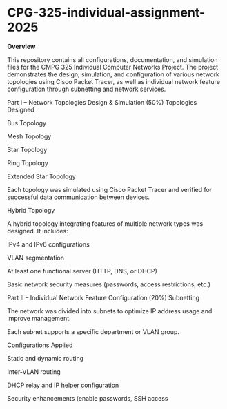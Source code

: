 # CPG-325-individual-assignment-2025

**Overview**

This repository contains all configurations, documentation, and simulation files for the CMPG 325 Individual Computer Networks Project. The project demonstrates the design, simulation, and configuration of various network topologies using Cisco Packet Tracer, as well as individual network feature configuration through subnetting and network services.

Part I – Network Topologies Design & Simulation (50%)
Topologies Designed

Bus Topology

Mesh Topology

Star Topology

Ring Topology

Extended Star Topology

Each topology was simulated using Cisco Packet Tracer and verified for successful data communication between devices.

Hybrid Topology

A hybrid topology integrating features of multiple network types was designed.
It includes:

IPv4 and IPv6 configurations

VLAN segmentation

At least one functional server (HTTP, DNS, or DHCP)

Basic network security measures (passwords, access restrictions, etc.)

Part II – Individual Network Feature Configuration (20%)
Subnetting

The network was divided into subnets to optimize IP address usage and improve management.

Each subnet supports a specific department or VLAN group.

Configurations Applied

Static and dynamic routing

Inter-VLAN routing

DHCP relay and IP helper configuration

Security enhancements (enable passwords, SSH access
